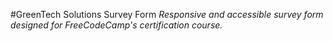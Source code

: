 #GreenTech Solutions Survey Form
*Responsive and accessible survey form designed for FreeCodeCamp's certification course.*

